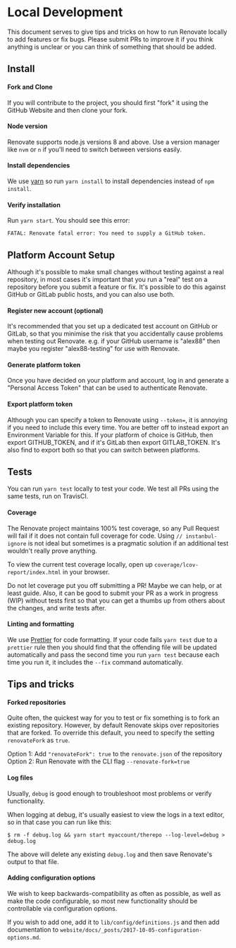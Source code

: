 # Local Development

This document serves to give tips and tricks on how to run Renovate locally to add features or fix bugs.
Please submit PRs to improve it if you think anything is unclear or you can think of something that should be added.

## Install

#### Fork and Clone

If you will contribute to the project, you should first "fork" it using the GitHub Website and then clone your fork.

#### Node version

Renovate supports node.js versions 8 and above. Use a version manager like `nvm` or `n` if you'll need to switch between versions easily.

#### Install dependencies

We use [yarn](https://github.com/yarnpkg/yarn) so run `yarn install` to install dependencies instead of `npm install`.

#### Verify installation

Run `yarn start`. You should see this error:

```
FATAL: Renovate fatal error: You need to supply a GitHub token.
```

## Platform Account Setup

Although it's possible to make small changes without testing against a real repository, in most cases it's important that you run a "real" test on a repository before you submit a feature or fix.
It's possible to do this against GitHub or GitLab public hosts, and you can also use both.

#### Register new account (optional)

It's recommended that you set up a dedicated test account on GitHub or GitLab, so that you minimise the risk that you accidentally cause problems when testing out Renovate.
e.g. if your GitHub username is "alex88" then maybe you register "alex88-testing" for use with Renovate.

#### Generate platform token

Once you have decided on your platform and account, log in and generate a "Personal Access Token" that can be used to authenticate Renovate.

#### Export platform token

Although you can specify a token to Renovate using `--token=`, it is annoying if you need to include this every time.
You are better off to instead export an Environment Variable for this.
If your platform of choice is GitHub, then export GITHUB_TOKEN, and if it's GitLab then export GITLAB_TOKEN.
It's also find to export both so that you can switch between platforms.

## Tests

You can run `yarn test` locally to test your code. We test all PRs using the same tests, run on TravisCI.

#### Coverage

The Renovate project maintains 100% test coverage, so any Pull Request will fail if it does not contain full coverage for code.
Using `// instanbul-ignore` is not ideal but sometimes is a pragmatic solution if an additional test wouldn't really prove anything.

To view the current test coverage locally, open up `coverage/lcov-report/index.html` in your browser.

Do not let coverage put you off submitting a PR! Maybe we can help, or at least guide.
Also, it can be good to submit your PR as a work in progress (WIP) without tests first so that you can get a thumbs up from others about the changes, and write tests after.

#### Linting and formatting

We use [Prettier](https://github.com/prettier/prettier) for code formatting. If
your code fails `yarn test` due to a `prettier` rule then you should find that the offending file will be updated automatically and pass the second time you run `yarn test` because each time you run it, it includes the `--fix` command automatically.

## Tips and tricks

#### Forked repositories

Quite often, the quickest way for you to test or fix something is to fork an existing repository.
However, by default Renovate skips over repositories that are forked.
To override this default, you need to specify the setting `renovateFork` as `true`.

Option 1: Add `"renovateFork": true` to the `renovate.json` of the repository
Option 2: Run Renovate with the CLI flag `--renovate-fork=true`

#### Log files

Usually, `debug` is good enough to troubleshoot most problems or verify functionality.

When logging at debug, it's usually easiest to view the logs in a text editor, so in that case you can run like this:

```
$ rm -f debug.log && yarn start myaccount/therepo --log-level=debug > debug.log
```

The above will delete any existing `debug.log` and then save Renovate's output to that file.

#### Adding configuration options

We wish to keep backwards-compatibility as often as possible, as well as make
the code configurable, so most new functionality should be controllable via
configuration options.

If you wish to add one, add it to `lib/config/definitions.js` and then add documentation to `website/docs/_posts/2017-10-05-configuration-options.md`.
